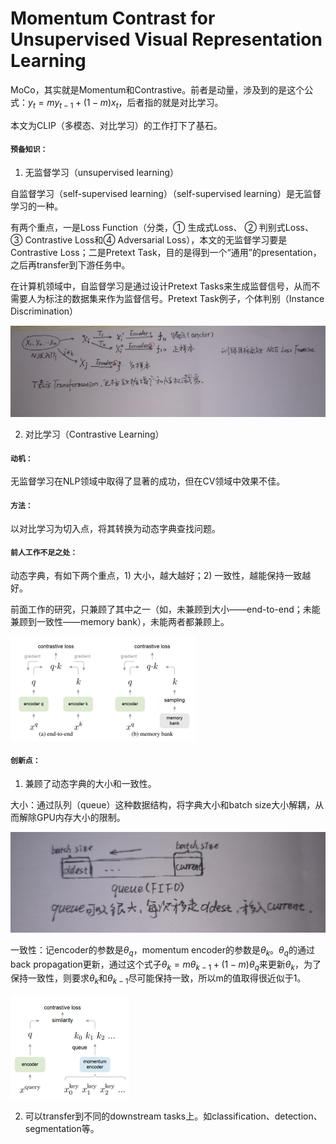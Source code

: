 # Momentum Contrast for Unsupervised Visual Representation Learning

MoCo，其实就是Momentum和Contrastive。前者是动量，涉及到的是这个公式：$y_t=my_{t-1}+(1-m)x_t$​，后者指的就是对比学习。

本文为CLIP（多模态、对比学习）的工作打下了基石。

#### `预备知识：`

1. 无监督学习（unsupervised learning）

自监督学习（self-supervised learning）（self-supervised learning）是无监督学习的一种。

有两个重点，一是Loss Function（分类，① 生成式Loss、 ② 判别式Loss、③ Contrastive Loss和④ Adversarial Loss），本文的无监督学习要是Contrastive Loss；二是Pretext Task，目的是得到一个“通用”的presentation，之后再transfer到下游任务中。

在计算机领域中，自监督学习是通过设计Pretext Tasks来生成监督信号，从而不需要人为标注的数据集来作为监督信号。Pretext Task例子，个体判别（Instance Discrimination）

<img src=".\instancediscrimination.jpg" style="zoom:50%;" />

2. 对比学习（Contrastive Learning）

#### `动机：`

无监督学习在NLP领域中取得了显著的成功，但在CV领域中效果不佳。

#### `方法：`

以对比学习为切入点，将其转换为动态字典查找问题。

#### `前人工作不足之处：`

动态字典，有如下两个重点，1) 大小，越大越好；2) 一致性，越能保持一致越好。

前面工作的研究，只兼顾了其中之一（如，未兼顾到大小——end-to-end；未能兼顾到一致性——memory bank），未能两者都兼顾上。

<img src=".\flaws.jpg" style="zoom:50%;" />

#### `创新点：`

1. 兼顾了动态字典的大小和一致性。

大小：通过队列（queue）这种数据结构，将字典大小和batch size大小解耦，从而解除GPU内存大小的限制。

<img src=".\size_queue.jpg" style="zoom:50%;" />

一致性：记encoder的参数是$\theta_q$，momentum encoder的参数是$\theta_k$。$\theta_q$的通过back propagation更新，通过这个式子$\theta_k = m\theta_{k-1}+(1-m)\theta_q$来更新$\theta_k$，为了保持一致性，则要求$\theta_k$和$\theta_{k-1}$尽可能保持一致，所以m的值取得很近似于1。

<img src=".\consistent_momentumupdate.jpg" style="zoom:50%;" />

2. 可以transfer到不同的downstream tasks上。如classification、detection、segmentation等。

